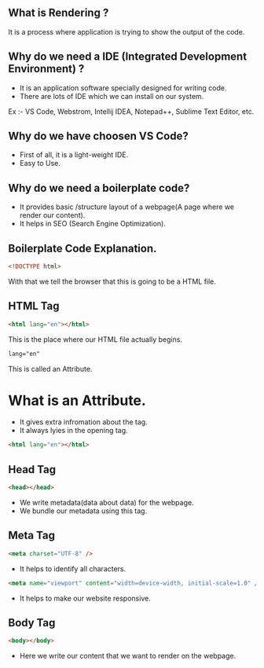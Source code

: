 ## What is Rendering ?

It is a process where application is trying to show the output of the code.

## Why do we need a IDE (Integrated Development Environment) ?

- It is an application software specially designed for writing code.
- There are lots of IDE which we can install on our system.

Ex :- VS Code, Webstrom, Intellij IDEA, Notepad++, Sublime Text Editor, etc.

## Why do we have choosen VS Code?

- First of all, it is a light-weight IDE.
- Easy to Use.

## Why do we need a boilerplate code?

- It provides basic /structure layout of a webpage(A page where we render our content).
- It helps in SEO (Search Engine Optimization).

## Boilerplate Code Explanation.

```html
<!DOCTYPE html>
```

With that we tell the browser that this is going to be a HTML file.

## HTML Tag

```html
<html lang="en"></html>
```

This is the place where our HTML file actually begins.

```html
lang="en"
```

This is called an Attribute.

# What is an Attribute.

- It gives extra infromation about the tag.
- It always lyies in the opening tag.

```html
<html lang="en"></html>
```

## Head Tag

```html
<head></head>
```

- We write metadata(data about data) for the webpage.
- We bundle our metadata using this tag.

## Meta Tag

```html
<meta charset="UTF-8" />
```

- It helps to identify all characters.

```html
<meta name="viewport" content="width=device-width, initial-scale=1.0" />
```

- It helps to make our website responsive.

## Body Tag

```html
<body></body>
```

- Here we write our content that we want to render on the webpage.
